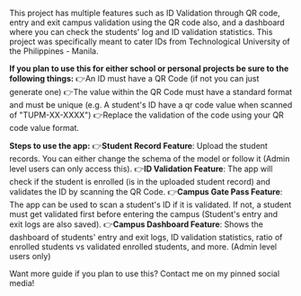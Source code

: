 This project has multiple features such as ID Validation through QR code, entry and exit campus validation using the QR code also, and a dashboard where you can check the students' log and ID validation statistics. 
This project was specifically meant to cater IDs from Technological University of the Philippines - Manila. 

**If you plan to use this for either school or personal projects be sure to the following things:**
  👉An ID must have a QR Code (if not you can just generate one)
  👉The value within the QR Code must have a standard format and must be unique (e.g. A student's ID have a qr code value when scanned of "TUPM-XX-XXXX")
  👉Replace the validation of the code using your QR code value format.

**Steps to use the app:**
  👉**Student Record Feature**: Upload the student records. You can either change the schema of the model or follow it (Admin level users can only access this).
  👉**ID Validation Feature**: The app will check if the student is enrolled (is in the uploaded student record) and validates the ID by scanning the QR Code.
  👉**Campus Gate Pass Feature**: The app can be used to scan a student's ID if it is validated. If not, a student must get validated first before entering the campus (Student's entry and exit logs are also saved).
  👉**Campus Dashboard Feature**: Shows the dashboard of students' entry and exit logs, ID validation statistics, ratio of enrolled students vs validated enrolled students, and more. (Admin level users only)

Want more guide if you plan to use this? Contact me on my pinned social media!

